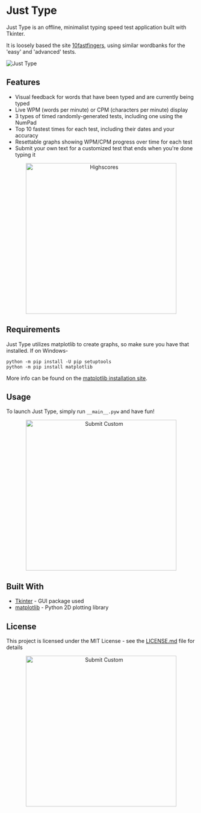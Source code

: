 # Just Type
Just Type is an offline, minimalist typing speed test application built with Tkinter.

It is loosely based the site [10fastfingers](http://10fastfingers.com/typing-test/english), using similar wordbanks for the 'easy' and 'advanced' tests.

![Just Type](http://i.imgur.com/YS79Jk2.gif)

## Features
* Visual feedback for words that have been typed and are currently being typed
* Live WPM (words per minute) or CPM (characters per minute) display
* 3 types of timed randomly-generated tests, including one using the NumPad
* Top 10 fastest times for each test, including their dates and your accuracy
* Resettable graphs showing WPM/CPM progress over time for each test
* Submit your own text for a customized test that ends when you're done typing it

<p align="center">
  <img src="http://i.imgur.com/SHWOUrI.png" alt="Highscores" width="400"/>
</p>

## Requirements

Just Type utilizes matplotlib to create graphs, so make sure you have that installed. If on Windows-

```
python -m pip install -U pip setuptools
python -m pip install matplotlib
```

More info can be found on the [matplotlib installation site](https://matplotlib.org/users/installing.html).

## Usage

To launch Just Type, simply run `__main__.pyw` and have fun!

<p align="center">
  <img src="http://i.imgur.com/sGglfSM.png" alt="Submit Custom" width="400"/>
</p>

## Built With

* [Tkinter](https://wiki.python.org/moin/TkInter) - GUI package used
* [matplotlib](https://matplotlib.org/) - Python 2D plotting library

## License

This project is licensed under the MIT License - see the [LICENSE.md](LICENSE.md) file for details

<p align="center">
  <img src="http://i.imgur.com/xmZ6wzu.png" alt="Submit Custom" width="400"/>
</p>
